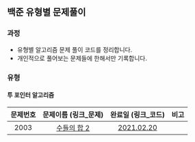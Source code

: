 ## 백준 유형별 문제풀이

### 과정
- 유형별 알고리즘 문제 풀이 코드를 정리합니다.
- 개인적으로 풀어보는 문제들에 한해서만 기록합니다.

### 유형

#### 투 포인터 알고리즘

문제번호 | 문제이름 (링크_문제) | 완료일 (링크_코드) | 비고 |
:---: | :---: | :---: | :---: |
2003 | [수들의 합 2](https://www.acmicpc.net/problem/2003) | [2021.02.20](2003_수들의_합_2.kt) | |